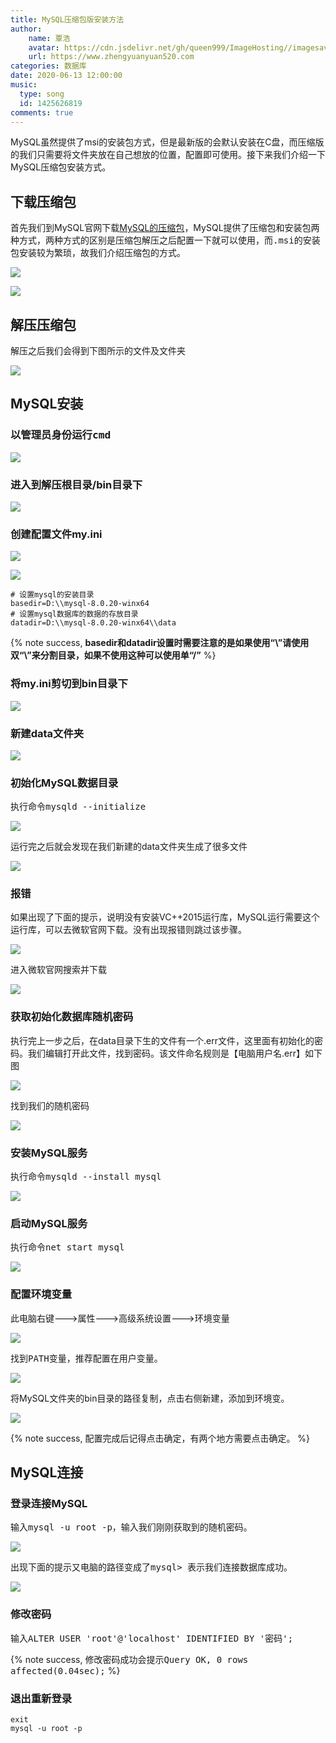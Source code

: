 ```yaml
---
title: MySQL压缩包版安装方法
author:
	name: 覃浩
	avatar: https://cdn.jsdelivr.net/gh/queen999/ImageHosting//imagesavatar.jpg
	url: https://www.zhengyuanyuan520.com
categories: 数据库
date: 2020-06-13 12:00:00
music:
  type: song  
  id: 1425626819
comments: true
---
```


MySQL虽然提供了msi的安装包方式，但是最新版的会默认安装在C盘，而压缩版的我们只需要将文件夹放在自己想放的位置，配置即可使用。接下来我们介绍一下MySQL压缩包安装方式。

<!-- more -->

## 下载压缩包

首先我们到MySQL官网下载[MySQL的压缩包](https://dev.mysql.com/downloads/mysql/)，MySQL提供了压缩包和安装包两种方式，两种方式的区别是压缩包解压之后配置一下就可以使用，而<kbd>.msi</kbd>的安装包安装较为繁琐，故我们介绍压缩包的方式。

![](https://cdn.jsdelivr.net/gh/queen999/ImageHosting/images/20200613101840.png)

![](https://cdn.jsdelivr.net/gh/queen999/ImageHosting/images/20200613102214.png)

## 解压压缩包

解压之后我们会得到下图所示的文件及文件夹

![](https://cdn.jsdelivr.net/gh/queen999/ImageHosting/images/20200613102143.png)

## MySQL安装

### 以管理员身份运行<kbd>cmd</kbd>

![](https://cdn.jsdelivr.net/gh/queen999/ImageHosting/images/20200613102404.png)

### 进入到解压根目录/bin目录下

![](https://cdn.jsdelivr.net/gh/queen999/ImageHosting/images/20200613102633.png)

### 创建配置文件my.ini

![](https://cdn.jsdelivr.net/gh/queen999/ImageHosting/images/20200613115839.png)

![](https://cdn.jsdelivr.net/gh/queen999/ImageHosting/images/20200613102927.png)

```
# 设置mysql的安装目录  
basedir=D:\\mysql-8.0.20-winx64
# 设置mysql数据库的数据的存放目录  
datadir=D:\\mysql-8.0.20-winx64\\data  
```

{% note success,  **basedir和datadir设置时需要注意的是如果使用“\”请使用双“\\”来分割目录，如果不使用这种可以使用单“/”** %}

### 将my.ini剪切到bin目录下

![](https://cdn.jsdelivr.net/gh/queen999/ImageHosting/images/20200613103046.png)

### 新建data文件夹

![](https://cdn.jsdelivr.net/gh/queen999/ImageHosting/images/20200613103557.png)

### 初始化MySQL数据目录

执行命令<kbd>mysqld --initialize</kbd>

![](https://cdn.jsdelivr.net/gh/queen999/ImageHosting/images/20200613103303.png)

运行完之后就会发现在我们新建的data文件夹生成了很多文件

![](https://cdn.jsdelivr.net/gh/queen999/ImageHosting/images/20200613103432.png)

### 报错

如果出现了下面的提示，说明没有安装VC++2015运行库，MySQL运行需要这个运行库，可以去微软官网下载。没有出现报错则跳过该步骤。

![](https://cdn.jsdelivr.net/gh/queen999/ImageHosting/images/20200613103812.png)

进入微软官网搜索并下载

![](https://cdn.jsdelivr.net/gh/queen999/ImageHosting/images/20200613103926.png)

### 获取初始化数据库随机密码

执行完上一步之后，在data目录下生的文件有一个.err文件，这里面有初始化的密码。我们编辑打开此文件，找到密码。该文件命名规则是【电脑用户名.err】如下图

![](https://cdn.jsdelivr.net/gh/queen999/ImageHosting/images/20200613104100.png)

找到我们的随机密码

![](https://cdn.jsdelivr.net/gh/queen999/ImageHosting/images/20200613104246.png)

### 安装MySQL服务

执行命令<kbd>mysqld --install mysql</kbd>

![](https://cdn.jsdelivr.net/gh/queen999/ImageHosting/images/20200613104649.png)

### 启动MySQL服务

执行命令<kbd>net  start  mysql </kbd>

![](https://cdn.jsdelivr.net/gh/queen999/ImageHosting/images/20200613113631.png)

### 配置环境变量

<kbd>此电脑</kbd>右键---><kbd>属性</kbd>---><kbd>高级系统设置</kbd>---><kbd>环境变量</kbd>

![](https://cdn.jsdelivr.net/gh/queen999/ImageHosting/images/20200613114009.png)

找到<kbd>PATH</kbd>变量，推荐配置在用户变量。

![](https://cdn.jsdelivr.net/gh/queen999/ImageHosting/images/20200613114042.png)

将MySQL文件夹的bin目录的路径复制，点击右侧新建，添加到环境变。

![](https://cdn.jsdelivr.net/gh/queen999/ImageHosting/images/20200613114137.png)

{% note success, 配置完成后记得点击确定，有两个地方需要点击确定。 %}

## MySQL连接

### 登录连接MySQL

输入<kbd>mysql  -u  root  -p</kbd>，输入我们刚刚获取到的随机密码。

![](https://cdn.jsdelivr.net/gh/queen999/ImageHosting/images/20200613114457.png)

出现下面的提示又电脑的路径变成了<kbd>mysql> </kbd>表示我们连接数据库成功。

![](https://cdn.jsdelivr.net/gh/queen999/ImageHosting/images/20200613114553.png)

### 修改密码

输入<kbd>ALTER USER 'root'@'localhost' IDENTIFIED BY '密码';</kbd>

{% note success,  修改密码成功会提示<kbd>Query OK, 0 rows affected(0.04sec);</kbd> %}

### 退出重新登录

```mysql
exit
mysql -u root -p
```

